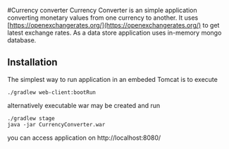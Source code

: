 #Currency converter
Currency Converter is an simple application converting monetary values from one currency to another.
It uses [https://openexchangerates.org/](https://openexchangerates.org/) to get latest exchange rates.
As a data store application uses in-memory mongo database.

## Installation

The simplest way to run application in an embeded Tomcat is to execute

    ./gradlew web-client:bootRun
    
alternatively executable war may be created and run

    ./gradlew stage
    java -jar CurrencyConverter.war    

you can access application on http://localhost:8080/


